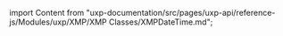 import Content from "uxp-documentation/src/pages/uxp-api/reference-js/Modules/uxp/XMP/XMP Classes/XMPDateTime.md";

<Content query="product=photoshop"/>

